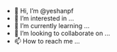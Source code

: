 - 👋 Hi, I’m @yeshanpf
- 👀 I’m interested in ...
- 🌱 I’m currently learning ...
- 💞️ I’m looking to collaborate on ...
- 📫 How to reach me ...

<!---
yeshanpf/yeshanpf is a ✨ special ✨ repository because its `README.md` (this file) appears on your GitHub profile.
You can click the Preview link to take a look at your changes.
---> 
